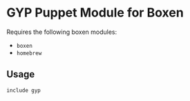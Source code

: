 # GYP Puppet Module for Boxen

Requires the following boxen modules:

* `boxen`
* `homebrew`

## Usage

```puppet
include gyp
```